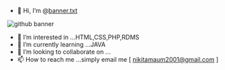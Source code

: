 - 👋 Hi, I’m @[banner.txt](https://github.com/Nikitagorai/Nikitagorai/files/6937790/banner.txt)





![github banner](https://user-images.githubusercontent.com/88390662/128332299-a29c8ba8-2e65-4123-a97f-c88709207f30.png)








- 👀 I’m interested in ...HTML,CSS,PHP,RDMS
- 🌱 I’m currently learning ...JAVA
- 💞️ I’m looking to collaborate on ...
- 📫 How to reach me ...simply email me [ nikitamaum2001@gmail.com ]

<!---
Nikitagorai/Nikitagorai is a ✨ special ✨ repository because its `README.md` (this file) appears on your GitHub profile.
You can click the Preview link to take a look at your changes.
--->
